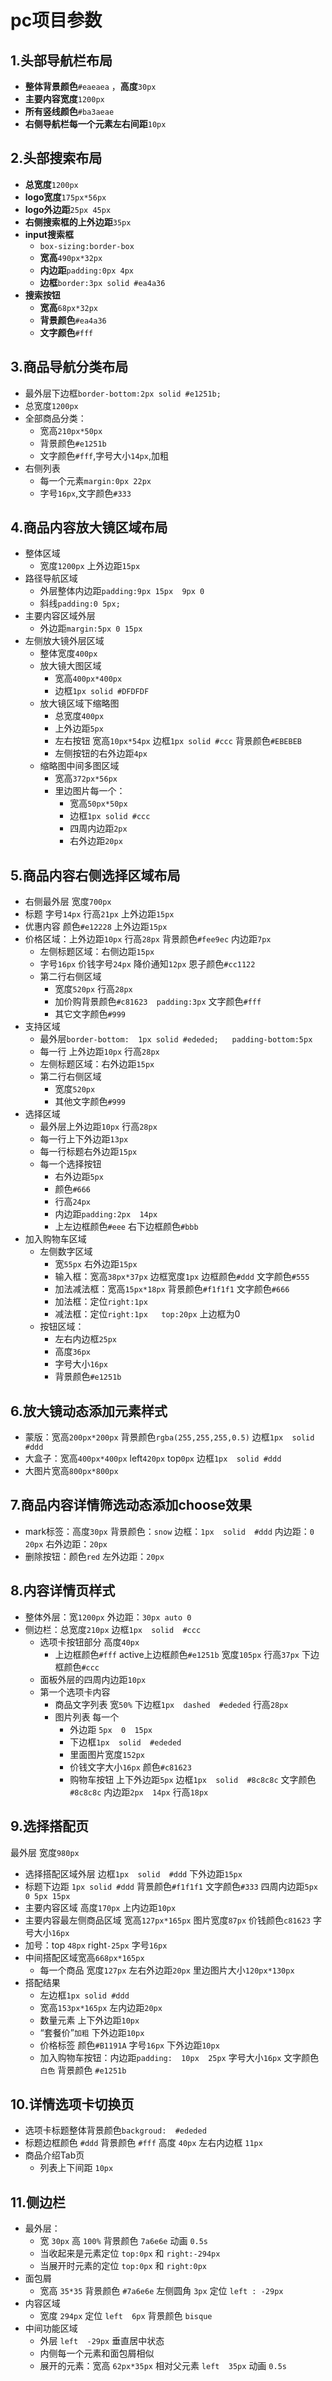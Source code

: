 # **pc项目参数**

## 1.头部导航栏布局

* **整体背景颜色**`#eaeaea` ，**高度**`30px`
* **主要内容宽度**`1200px`
* **所有竖线颜色**`#ba3aeae`
* **右侧导航栏每一个元素左右间距**`10px`

## 2.头部搜索布局

* **总宽度**`1200px`
* **logo宽度**`175px*56px`
* **logo外边距**`25px 45px`
* **右侧搜索框的上外边距**`35px`
* **input搜索框**
  * `box-sizing:border-box`
  * **宽高**`490px*32px`
  * **内边距**`padding:0px 4px`
  * **边框**`border:3px solid #ea4a36` 
* **搜索按钮**
  * **宽高**`68px*32px`
  * **背景颜色**`#ea4a36`
  * **文字颜色**`#fff`

## 3.商品导航分类布局

* 最外层下边框`border-bottom:2px solid #e1251b;`
* 总宽度`1200px`
* 全部商品分类：
  * 宽高`210px*50px`
  * 背景颜色`#e1251b`
  * 文字颜色`#fff`,字号大小`14px`,加粗
* 右侧列表
  * 每一个元素`margin:0px 22px`
  * 字号`16px`,文字颜色`#333`

## 4.商品内容放大镜区域布局

* 整体区域
  * 宽度`1200px`  上外边距`15px`
* 路径导航区域
  * 外层整体内边距`padding:9px 15px  9px 0`
  * 斜线`padding:0 5px;`
* 主要内容区域外层
  * 外边距`margin:5px 0 15px`
* 左侧放大镜外层区域
  * 整体宽度`400px`
  * 放大镜大图区域
    * 宽高`400px*400px`
    * 边框`1px solid #DFDFDF`
  * 放大镜区域下缩略图
    * 总宽度`400px`
    * 上外边距`5px`
    * 左右按钮 宽高`10px*54px` 边框`1px solid #ccc` 背景颜色`#EBEBEB`
    * 左侧按钮的右外边距`4px`
  * 缩略图中间多图区域
    * 宽高`372px*56px`
    * 里边图片每一个：
      * 宽高`50px*50px`
      * 边框`1px solid #ccc`
      * 四周内边距`2px`
      * 右外边距`20px`

## 5.商品内容右侧选择区域布局

* 右侧最外层 宽度`700px`
* 标题 字号`14px`  行高`21px`   上外边距`15px`
* 优惠内容 颜色`#e12228`   上外边距`15px`
* 价格区域：上外边距`10px`  行高`28px`  背景颜色`#fee9ec`  内边距`7px`
  * 左侧标题区域：右侧边距`15px`
  * 字号`16px`  价钱字号`24px`   降价通知`12px`  恩子颜色`#cc1122`
  * 第二行右侧区域
    * 宽度`520px`  行高`28px`
    * 加价购背景颜色`#c81623  padding:3px`  文字颜色`#fff`
    * 其它文字颜色`#999`
* 支持区域
  * 最外层`border-bottom:  1px solid #ededed;   padding-bottom:5px`
  * 每一行 上外边距`10px`  行高`28px`
  * 左侧标题区域：右外边距`15px`
  * 第二行右侧区域
    * 宽度`520px`
    * 其他文字颜色`#999`
* 选择区域
  * 最外层上外边距`10px`   行高`28px`
  * 每一行上下外边距`13px`
  * 每一行标题右外边距`15px`
  * 每一个选择按钮
    * 右外边距`5px`
    * 颜色`#666`
    * 行高`24px`
    * 内边距`padding:2px  14px`
    * 上左边框颜色`#eee`   右下边框颜色`#bbb`
* 加入购物车区域
  * 左侧数字区域
    * 宽`55px`    右外边距`15px`
    * 输入框：宽高`38px*37px`  边框宽度`1px`  边框颜色`#ddd`   文字颜色`#555`
    * 加法减法框：宽高`15px*18px`  背景颜色`#f1f1f1`  文字颜色`#666`
    * 加法框：定位`right:1px`
    * 减法框：定位`right:1px   top:20px`   上边框为0
  * 按钮区域：
    * 左右内边框`25px`
    * 高度`36px`
    * 字号大小`16px`
    * 背景颜色`#e1251b`



## 6.放大镜动态添加元素样式

* 蒙版：宽高`200px*200px`   背景颜色`rgba(255,255,255,0.5)`  边框`1px  solid  #ddd`
* 大盒子：宽高`400px*400px`  left`420px`  top`0px`  边框`1px  solid #ddd`
* 大图片宽高`800px*800px`



## 7.商品内容详情筛选动态添加choose效果

* mark标签：高度`30px`  背景颜色：`snow`  边框：`1px  solid  #ddd`  内边距：`0  20px`   右外边距：`20px`
* 删除按钮：颜色`red`  左外边距：`20px`

## 8.内容详情页样式

* 整体外层：宽`1200px`  外边距：`30px auto 0`
* 侧边栏：总宽度`210px`   边框`1px  solid  #ccc`
  * 选项卡按钮部分  高度`40px`
    * 上边框颜色`#fff`  active上边框颜色`#e1251b`  宽度`105px`  行高`37px`   下边框颜色`#ccc`
  * 面板外层的四周内边距`10px`
  * 第一个选项卡内容
    * 商品文字列表  宽`50%`  下边框`1px  dashed  #ededed`  行高`28px`
    * 图片列表  每一个
      * 外边距 `5px  0  15px`
      * 下边框`1px  solid  #ededed`
      * 里面图片宽度`152px`
      * 价钱文字大小`16px`  颜色`#c81623`
      * 购物车按钮  上下外边距`5px`  边框`1px  solid  #8c8c8c`  文字颜色 `#8c8c8c`  内边距`2px  14px`  行高`18px`

## 9.选择搭配页

最外层  宽度`980px`

* 选择搭配区域外层  边框`1px  solid  #ddd`  下外边距`15px`
* 标题下边距 `1px solid #ddd`   背景颜色`#f1f1f1`  文字颜色`#333`   四周内边距`5px 0 5px 15px`
* 主要内容区域  高度`170px`  上内边距`10px`
* 主要内容最左侧商品区域  宽高`127px*165px`  图片宽度`87px`  价钱颜色`c81623`   字号大小`16px`
* 加号：top `48px`   right`-25px`  字号`16px`
* 中间搭配区域宽高`668px*165px`
  * 每一个商品  宽度`127px`  左右外边距`20px`  里边图片大小`120px*130px`
* 搭配结果
  * 左边框`1px solid #ddd`
  * 宽高`153px*165px`  左内边距`20px`
  * 数量元素  上下外边距`10px`
  * “套餐价”`加粗`  下外边距`10px`
  * 价格标签  颜色`#B1191A`  字号`16px`  下外边距`10px`
  * 加入购物车按钮：内边距`padding:  10px  25px`   字号大小`16px`   文字颜色 `白色`  背景颜色 `#e1251b`

## 10.详情选项卡切换页

* 选项卡标题整体背景颜色`backgroud:  #ededed`
* 标题边框颜色 `#ddd`  背景颜色 `#fff`   高度 `40px`   左右内边框 `11px`
* 商品介绍Tab页
  * 列表上下间距 `10px`


## 11.侧边栏

* 最外层：
  * 宽 `30px`  高 `100%`  背景颜色 `7a6e6e`  动画 `0.5s`
  * 当收起来是元素定位 `top:0px`  和 `right:-294px`
  * 当展开时元素的定位 `top:0px`  和 `right:0px`
* 面包屑
  * 宽高 `35*35`  背景颜色 `#7a6e6e`  左侧圆角 `3px`  定位 `left : -29px`
* 内容区域
  * 宽度 `294px`  定位 `left  6px`  背景颜色 `bisque`
* 中间功能区域
  * 外层 `left  -29px` 垂直居中状态
  * 内侧每一个元素和面包屑相似
  * 展开的元素：宽高 `62px*35px`  相对父元素 `left  35px`  动画  `0.5s` 
